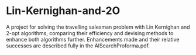 # Lin-Kernighan-and-2O
A project for solving the travelling salesman problem with Lin Kernighan and 2-opt algorithms, comparing their efficiency and devising methods to enhance both algorithms further.
Enhancements made and their relative successes are described fully in the AISearchProforma.pdf.
